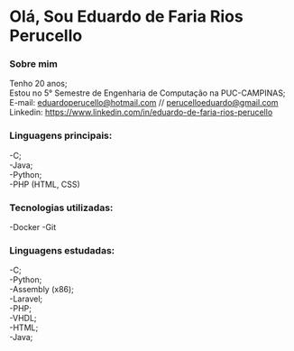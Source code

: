 # Olá, Sou Eduardo de Faria Rios Perucello
### Sobre mim
Tenho 20 anos;
<br>
Estou no 5° Semestre de Engenharia de Computação na PUC-CAMPINAS;
<br>
E-mail: eduardoperucello@hotmail.com // perucelloeduardo@gmail.com
<br>
Linkedin: https://www.linkedin.com/in/eduardo-de-faria-rios-perucello

### Linguagens principais:
-C;
<br>
-Java;
<br>
-Python;
<br>
-PHP (HTML, CSS)

### Tecnologias utilizadas:
-Docker
-Git

### Linguagens estudadas:
-C;
<br>
-Python;
<br>
-Assembly (x86);
<br>
-Laravel;
<br>
-PHP;
<br>
-VHDL;
<br>
-HTML;
<br>
-Java;
<br>

